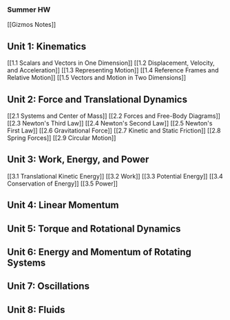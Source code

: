 ### **Summer HW**
[[Gizmos Notes]]

## Unit 1: Kinematics
[[1.1 Scalars and Vectors in One Dimension]]
[[1.2 Displacement, Velocity, and Acceleration]]
[[1.3 Representing Motion]]
[[1.4 Reference Frames and Relative Motion]]
[[1.5 Vectors and Motion in Two Dimensions]]
## Unit 2: Force and Translational Dynamics
[[2.1 Systems and Center of Mass]]
[[2.2 Forces and Free-Body Diagrams]]
[[2.3 Newton's Third Law]]
[[2.4 Newton's Second Law]]
[[2.5 Newton's First Law]]
[[2.6 Gravitational Force]]
[[2.7 Kinetic and Static Friction]]
[[2.8 Spring Forces]]
[[2.9 Circular Motion]]
## Unit 3: Work, Energy, and Power
[[3.1 Translational Kinetic Energy]]
[[3.2 Work]]
[[3.3 Potential Energy]]
[[3.4 Conservation of Energy]]
[[3.5 Power]]
## Unit 4: Linear Momentum


## Unit 5: Torque and Rotational Dynamics


## Unit 6: Energy and Momentum of Rotating Systems


## Unit 7: Oscillations


## Unit 8: Fluids

